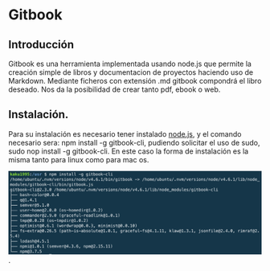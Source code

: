 # Gitbook
## Introducción

Gitbook es una herramienta implementada usando node.js que permite la creación simple de libros y documentacion de proyectos
haciendo uso de Markdown. Mediante ficheros con extensión .md gitbook compondrá el libro deseado. Nos da la posibilidad de crear
tanto pdf, ebook o web.

## Instalación.

Para su instalación es necesario tener instalado [node.js](../capitulo1/nodejs.html), y el comando necesario sera:
npm install -g gitbook-cli, pudiendo solicitar el uso de sudo, sudo nop install -g gitbook-cli.
En este caso la forma de instalación es la misma tanto para linux como para mac os.

![Instalador](Instalador.png).
